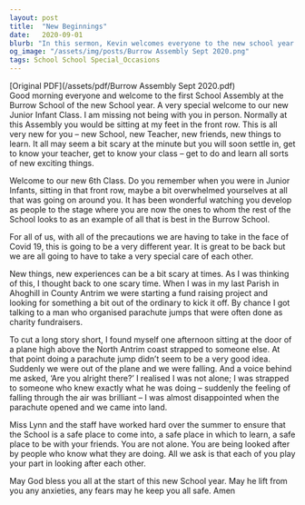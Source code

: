 ```yaml
---
layout: post
title:  "New Beginnings"
date:   2020-09-01
blurb: "In this sermon, Kevin welcomes everyone to the new school year at Burrow School, especially the new Junior Infant Class. He acknowledges the fear and excitement that come with new experiences and assures the students that they are not alone. He uses a personal anecdote about a parachute jump to illustrate this point. Kevin also acknowledges the challenges posed by Covid-19 and emphasizes the importance of taking care of each other."
og_image: "/assets/img/posts/Burrow Assembly Sept 2020.png"
tags: School School Special_Occasions
---
```

[Original PDF](/assets/pdf/Burrow Assembly Sept 2020.pdf)    
Good morning everyone and welcome to the first School Assembly at the Burrow School of the new School year. A very special welcome to our new Junior Infant Class. I am missing not being with you in person. Normally at this Assembly you would be sitting at my feet in the front row. This is all very new for you – new School, new Teacher, new friends, new things to learn. It all may seem a bit scary at the minute but you will soon settle in, get to know your teacher, get to know your class – get to do and learn all sorts of new exciting things.

Welcome to our new 6th Class. Do you remember when you were in Junior Infants, sitting in that front row, maybe a bit overwhelmed yourselves at all that was going on around you. It has been wonderful watching you develop as people to the stage where you are now the ones to whom the rest of the School looks to as an example of all that is best in the Burrow School.

For all of us, with all of the precautions we are having to take in the face of Covid 19, this is going to be a very different year. It is great to be back but we are all going to have to take a very special care of each other.

New things, new experiences can be a bit scary at times. As I was thinking of this, I thought back to one scary time. When I was in my last Parish in Ahoghill in County Antrim we were starting a fund raising project and looking for something a bit out of the ordinary to kick it off. By chance I got talking to a man who organised parachute jumps that were often done as charity fundraisers.

To cut a long story short, I found myself one afternoon sitting at the door of a plane high above the North Antrim coast strapped to someone else. At that point doing a parachute jump didn’t seem to be a very good idea. Suddenly we were out of the plane and we were falling. And a voice behind me asked, ‘Are you alright there?’ I realised I was not alone; I was strapped to someone who knew exactly what he was doing – suddenly the feeling of falling through the air was brilliant – I was almost disappointed when the parachute opened and we came into land.

Miss Lynn and the staff have worked hard over the summer to ensure that the School is a safe place to come into, a safe place in which to learn, a safe place to be with your friends. You are not alone. You are being looked after by people who know what they are doing. All we ask is that each of you play your part in looking after each other.

May God bless you all at the start of this new School year. May he lift from you any anxieties, any fears may he keep you all safe. Amen
